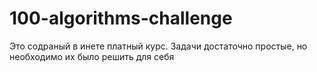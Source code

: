 # 100-algorithms-challenge
Это содраный в инете платный курс. Задачи достаточно простые, но необходимо их было решить для себя
